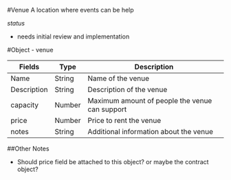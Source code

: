 #Venue
A location where events can be help

*status*
 - needs initial review and implementation
 
#Object - venue

| Fields        | Type          | Description
| ------------- | -------       | ------------|
| Name          | String        | Name of the venue |
| Description   | String        | Description of the venue |
| capacity      | Number        | Maximum amount of people the venue can support |
| price         | Number        | Price to rent the venue |
| notes         | String        | Additional information about the venue |

##Other Notes
 
  - Should price field be attached to this object? or maybe the contract object?
